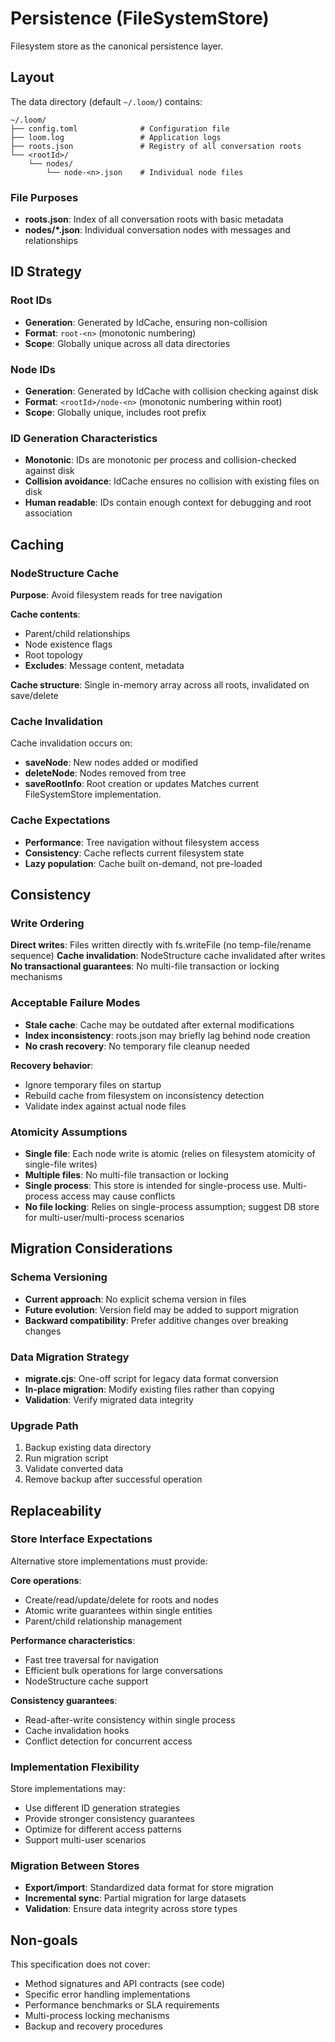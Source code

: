 # Persistence (FileSystemStore)

Filesystem store as the canonical persistence layer.

## Layout

The data directory (default `~/.loom/`) contains:

```
~/.loom/
├── config.toml              # Configuration file
├── loom.log                 # Application logs
├── roots.json               # Registry of all conversation roots
└── <rootId>/
    └── nodes/
        └── node-<n>.json    # Individual node files
```

### File Purposes

- **roots.json**: Index of all conversation roots with basic metadata
- **nodes/*.json**: Individual conversation nodes with messages and relationships

## ID Strategy

### Root IDs
- **Generation**: Generated by IdCache, ensuring non-collision
- **Format**: `root-<n>` (monotonic numbering)
- **Scope**: Globally unique across all data directories

### Node IDs
- **Generation**: Generated by IdCache with collision checking against disk
- **Format**: `<rootId>/node-<n>` (monotonic numbering within root)
- **Scope**: Globally unique, includes root prefix

### ID Generation Characteristics
- **Monotonic**: IDs are monotonic per process and collision-checked against disk
- **Collision avoidance**: IdCache ensures no collision with existing files on disk
- **Human readable**: IDs contain enough context for debugging and root association

## Caching

### NodeStructure Cache
**Purpose**: Avoid filesystem reads for tree navigation

**Cache contents**:
- Parent/child relationships
- Node existence flags
- Root topology
- **Excludes**: Message content, metadata

**Cache structure**: Single in-memory array across all roots, invalidated on save/delete

### Cache Invalidation
Cache invalidation occurs on:
- **saveNode**: New nodes added or modified
- **deleteNode**: Nodes removed from tree
- **saveRootInfo**: Root creation or updates
Matches current FileSystemStore implementation.

### Cache Expectations
- **Performance**: Tree navigation without filesystem access
- **Consistency**: Cache reflects current filesystem state
- **Lazy population**: Cache built on-demand, not pre-loaded

## Consistency

### Write Ordering
**Direct writes**: Files written directly with fs.writeFile (no temp-file/rename sequence)
**Cache invalidation**: NodeStructure cache invalidated after writes
**No transactional guarantees**: No multi-file transaction or locking mechanisms

### Acceptable Failure Modes
- **Stale cache**: Cache may be outdated after external modifications
- **Index inconsistency**: roots.json may briefly lag behind node creation
- **No crash recovery**: No temporary file cleanup needed

**Recovery behavior**:
- Ignore temporary files on startup
- Rebuild cache from filesystem on inconsistency detection
- Validate index against actual node files

### Atomicity Assumptions
- **Single file**: Each node write is atomic (relies on filesystem atomicity of single-file writes)
- **Multiple files**: No multi-file transaction or locking
- **Single process**: This store is intended for single-process use. Multi-process access may cause conflicts
- **No file locking**: Relies on single-process assumption; suggest DB store for multi-user/multi-process scenarios

## Migration Considerations

### Schema Versioning
- **Current approach**: No explicit schema version in files
- **Future evolution**: Version field may be added to support migration
- **Backward compatibility**: Prefer additive changes over breaking changes

### Data Migration Strategy
- **migrate.cjs**: One-off script for legacy data format conversion
- **In-place migration**: Modify existing files rather than copying
- **Validation**: Verify migrated data integrity

### Upgrade Path
1. Backup existing data directory
2. Run migration script
3. Validate converted data
4. Remove backup after successful operation

## Replaceability

### Store Interface Expectations
Alternative store implementations must provide:

**Core operations**:
- Create/read/update/delete for roots and nodes
- Atomic write guarantees within single entities
- Parent/child relationship management

**Performance characteristics**:
- Fast tree traversal for navigation
- Efficient bulk operations for large conversations
- NodeStructure cache support

**Consistency guarantees**:
- Read-after-write consistency within single process
- Cache invalidation hooks
- Conflict detection for concurrent access

### Implementation Flexibility
Store implementations may:
- Use different ID generation strategies
- Provide stronger consistency guarantees
- Optimize for different access patterns
- Support multi-user scenarios

### Migration Between Stores
- **Export/import**: Standardized data format for store migration
- **Incremental sync**: Partial migration for large datasets
- **Validation**: Ensure data integrity across store types

## Non-goals

This specification does not cover:
- Method signatures and API contracts (see code)
- Specific error handling implementations
- Performance benchmarks or SLA requirements
- Multi-process locking mechanisms
- Backup and recovery procedures